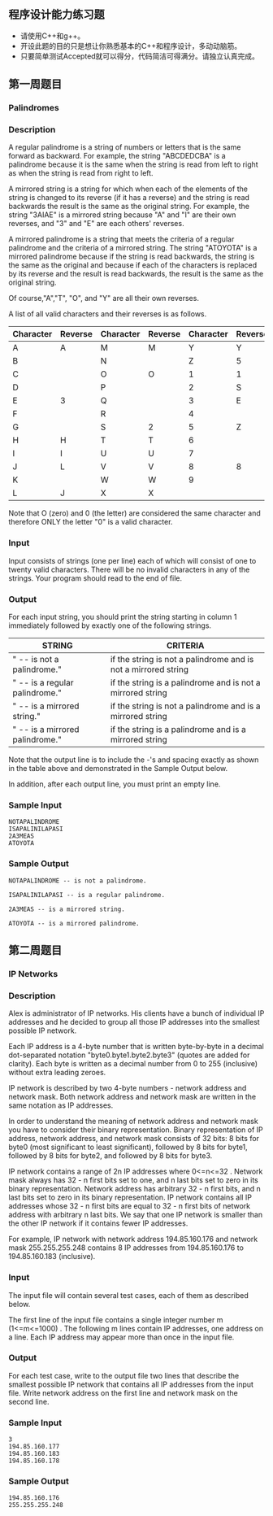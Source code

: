 ## 程序设计能力练习题

- 请使用C++和g++。
- 开设此题的目的只是想让你熟悉基本的C++和程序设计，多动动脑筋。
- 只要简单测试Accepted就可以得分，代码简洁可得满分。请独立认真完成。

## 第一周题目

### Palindromes

### Description

A regular palindrome is a string of numbers or letters that is the same forward as backward. For example, the string "ABCDEDCBA" is a palindrome because it is the same when the string is read from left to right as when the string is read from right to left.  

A mirrored string is a string for which when each of the elements of the string is changed to its reverse (if it has a reverse) and the string is read backwards the result is the same as the original string. For example, the string "3AIAE" is a mirrored string because "A" and "I" are their own reverses, and "3" and "E" are each others' reverses.  

A mirrored palindrome is a string that meets the criteria of a regular palindrome and the criteria of a mirrored string. The string "ATOYOTA" is a mirrored palindrome because if the string is read backwards, the string is the same as the original and because if each of the characters is replaced by its reverse and the result is read backwards, the result is the same as the original string.  

Of course,"A","T", "O", and "Y" are all their own reverses.  

A list of all valid characters and their reverses is as follows.  


|Character|Reverse|Character|Reverse|Character|Reverse|  
|----|----|----|----|----|----| 
|A	|A	|M	|M	|Y	|Y|  
|B	| 	|N	| 	|Z	|5|  
|C	| 	|O	|O	|1	|1|  
|D	| 	|P	| 	|2	|S|  
|E	|3	|Q	| 	|3	|E|  
|F	| 	|R	| 	|4	| |  
|G	| 	|S	|2	|5	|Z|  
|H	|H	|T	|T	|6	| |  
|I	|I	|U	|U	|7	| |  
|J	|L	|V	|V	|8	|8|  
|K	| 	|W	|W	|9	| |  
|L	|J	|X	|X	| 	| |  

Note that O (zero) and 0 (the letter) are considered the same character and therefore ONLY the letter "0" is a valid character.  

### Input
Input consists of strings (one per line) each of which will consist of one to twenty valid characters. There will be no invalid characters in any of the strings. Your program should read to the end of file.  

### Output
For each input string, you should print the string starting in column 1 immediately followed by exactly one of the following strings.  

| STRING | CRITERIA |  
|------|------|  
| " -- is not a palindrome." | if the string is not a palindrome and is not a mirrored string |  
| " -- is a regular palindrome." | if the string is a palindrome and is not a mirrored string |  
| " -- is a mirrored string." | if the string is not a palindrome and is a mirrored string |  
| " -- is a mirrored palindrome." | if the string is a palindrome and is a mirrored string |  

Note that the output line is to include the -'s and spacing exactly as shown in the table above and demonstrated in the Sample Output below.  

In addition, after each output line, you must print an empty line.  

### Sample Input
```
NOTAPALINDROME 
ISAPALINILAPASI 
2A3MEAS 
ATOYOTA

```

### Sample Output
```
NOTAPALINDROME -- is not a palindrome.
 
ISAPALINILAPASI -- is a regular palindrome.
 
2A3MEAS -- is a mirrored string.
 
ATOYOTA -- is a mirrored palindrome.

```


## 第二周题目

### IP Networks

### Description

Alex is administrator of IP networks. His clients have a bunch of individual IP addresses and he decided to group all those IP addresses into the smallest possible IP network.  

Each IP address is a 4-byte number that is written byte-by-byte in a decimal dot-separated notation "byte0.byte1.byte2.byte3" (quotes are added for clarity). Each byte is written as a decimal number from 0 to 255 (inclusive) without extra leading zeroes.  

IP network is described by two 4-byte numbers - network address and network mask. Both network address and network mask are written in the same notation as IP addresses.  

In order to understand the meaning of network address and network mask you have to consider their binary representation. Binary representation of IP address, network address, and network mask consists of 32 bits: 8 bits for byte0 (most significant to least significant), followed by 8 bits for byte1, followed by 8 bits for byte2, and followed by 8 bits for byte3.  

IP network contains a range of 2n IP addresses where 0<=n<=32 . Network mask always has 32 - n first bits set to one, and n last bits set to zero in its binary representation. Network address has arbitrary 32 - n first bits, and n last bits set to zero in its binary representation. IP network contains all IP addresses whose 32 - n first bits are equal to 32 - n first bits of network address with arbitrary n last bits. We say that one IP network is smaller than the other IP network if it contains fewer IP addresses.  

For example, IP network with network address 194.85.160.176 and network mask 255.255.255.248 contains 8 IP addresses from 194.85.160.176 to 194.85.160.183 (inclusive).  

### Input

The input file will contain several test cases, each of them as described below.  

The first line of the input file contains a single integer number m (1<=m<=1000) . The following m lines contain IP addresses, one address on a line. Each IP address may appear more than once in the input file.  

### Output

For each test case, write to the output file two lines that describe the smallest possible IP network that contains all IP addresses from the input file. Write network address on the first line and network mask on the second line.  

### Sample Input
```
3 
194.85.160.177 
194.85.160.183 
194.85.160.178

```

### Sample Output
```
194.85.160.176 
255.255.255.248

```
